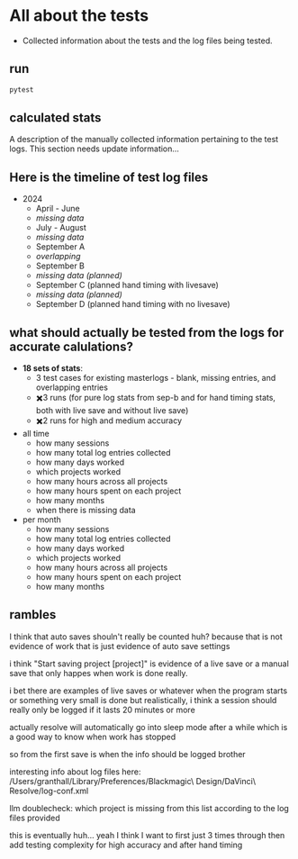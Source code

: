 # All about the tests
- Collected information about the tests and the log files being tested.

## run
```bash
pytest
```

## calculated stats
A description of the manually collected information pertaining to the test logs. This section needs update information...

## Here is the timeline of test log files
- 2024
  - April - June
  - *missing data*
  - July - August
  - *missing data*
  - September A
  - *overlapping*
  - September B
  - *missing data (planned)*
  - September C (planned hand timing with livesave)
  - *missing data (planned)*
  - September D (planned hand timing with no livesave)

## what should actually be tested from the logs for accurate calulations?
- **18 sets of stats**:
  - 3 test cases for existing masterlogs - blank, missing entries, and overlapping entries
  - ✖️3 runs (for pure log stats from sep-b and for hand timing stats, both with live save and without live save)
  - ✖️2 runs for high and medium accuracy
- all time
  - how many sessions
  - how many total log entries collected
  - how many days worked
  - which projects worked
  - how many hours across all projects
  - how many hours spent on each project
  - how many months
  - when there is missing data
- per month
  - how many sessions
  - how many total log entries collected
  - how many days worked
  - which projects worked
  - how many hours across all projects
  - how many hours spent on each project
  - how many months


## rambles
I think that auto saves shouln't really be counted huh? because that is not evidence of work that is just evidence of auto save settings

i think "Start saving project \[project\]" is evidence of a live save or a manual save that only happes when work is done really.

i bet there are examples of live saves or whatever when the program starts or something very small is done but realistically, i think a session should really only be logged if it lasts 20 minutes or more

actually resolve will automatically go into sleep mode after a while which is a good way to know when work has stopped

so from the first save is when the info should be logged brother

interesting info about log files here: /Users/granthall/Library/Preferences/Blackmagic\ Design/DaVinci\ Resolve/log-conf.xml

llm doublecheck:
which project is missing from this list according to the log files provided

this is eventually huh... yeah I think I want to first just 3 times through then add testing complexity for high accuracy and after hand timing
